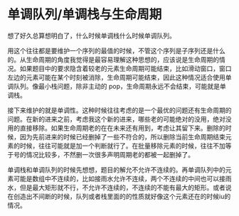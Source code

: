 # 单调队列/单调栈与生命周期

想了好久总算想明白了，什么时候单调栈什么时候单调队列。

用这个往往都是要维护一个序列的最值的时候，不管这个序列是子序列还是什么的。从生命周期的角度我觉得是最容易理解这种思想的，应该说是生命周期的情况。如果题目中的要求隐含着较老的元素生命周期可能结束，比如滑动窗口，窗口左边的元素可能在某个时刻被消除，生命周期可能结束，因此这种情况适合使用单调队列。像最小栈问题，除非主动的 pop，生命周期永远不会结束，可能就是单调栈。

接下来维护的就是单调性。这种时候往往考虑的是一个最优的问题还有生命周期的问题。在新的进来之前，考虑我这个新的进来，哪些老的可能绝对的没用，绝对没用的直接移除。如果生命周期老的在在未来还有用到，考虑让其留下来。删除的时候，因为先前进来的时候已经删掉了一些不符合的，所以删除当前生命周期结束元素的时候，往往可能就是加一个判断就行了。在批量移除元素的时候，往往不加等于号的情况比较多，不然删一次很多声明周期老的都被一起删掉了。

单调栈和单调队列的时候先想想，题目的解允不允许不连续的。再单调队列中的元素可能是数组中不连续的，比如接雨水允许不连续，两个不连续的中间也可以接雨水，但是最大矩形就不行，不允许不连续的，不连续的不能有最大的矩形。或者说在创造出不间断的时候，队列或者栈里面的的性质就好像这个元素还在的时候iu的情况。
